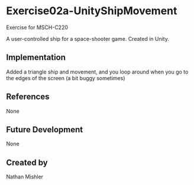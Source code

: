 # Exercise02a-UnityShipMovement
Exercise for MSCH-C220

A user-controlled ship for a space-shooter game. Created in Unity.

## Implementation
Added a triangle ship and movement, and you loop around when you go to the edges of the screen (a bit buggy sometimes)

## References
None

## Future Development
None

## Created by
Nathan Mishler

